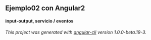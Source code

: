## Ejemplo02 con Angular2  

#### input-output, servicio / eventos  

*This project was generated with [angular-cli](https://github.com/angular/angular-cli) version 1.0.0-beta.19-3.*  
